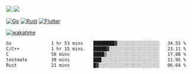 [![](https://img.shields.io/badge/Windows_11-Pro-292e33?style=flat-square&logo=windows&logoColor=ffffff)](https://www.microsoft.com/en-us/windows/)
[![](https://img.shields.io/badge/macOS-Sonoma-292e33?style=flat-square&logo=apple&logoColor=ffffff)](https://www.apple.com/macbook-pro/) 

[![Go](https://img.shields.io/badge/-Go-DEA584?style=flat&logo=go&logoColor=000000)](https://golang.org/)
[![Rust](https://img.shields.io/badge/-Rust-DEA584?style=flat&logo=rust&logoColor=000000)](https://www.rust-lang.org)
[![Flutter](https://img.shields.io/badge/-Flutter-DEA584?style=flat&logo=flutter&logoColor=000000)](https://flutter.dev/)

[![wakatime](https://wakatime.com/badge/user/9bb0c784-91ca-4b5c-8e9c-b13ece0f7b09.svg)](https://wakatime.com/@9bb0c784-91ca-4b5c-8e9c-b13ece0f7b09)


<!--START_SECTION:waka-->

```txt
Go               1 hr 53 mins    ████████▓░░░░░░░░░░░░░░░░   34.55 %
C/C++            1 hr 15 mins    █████▓░░░░░░░░░░░░░░░░░░░   23.11 %
C                58 mins         ████▒░░░░░░░░░░░░░░░░░░░░   17.80 %
textmate         39 mins         ███░░░░░░░░░░░░░░░░░░░░░░   11.95 %
Rust             21 mins         █▓░░░░░░░░░░░░░░░░░░░░░░░   06.64 %
```

<!--END_SECTION:waka-->
